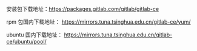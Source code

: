安装包下载地址：https://packages.gitlab.com/gitlab/gitlab-ce

rpm 包国内下载地址： https://mirrors.tuna.tsinghua.edu.cn/gitlab-ce/yum/

ubuntu 国内下载地址： https://mirrors.tuna.tsinghua.edu.cn/gitlab-ce/ubuntu/pool/
